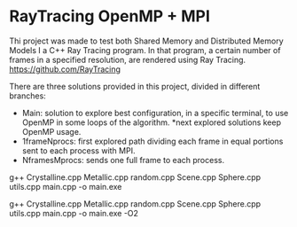 # RayTracing OpenMP + MPI

Thi project was made to test both Shared Memory and Distributed Memory Models I a C++ Ray Tracing program.
In that program, a certain number of frames in a specified resolution, are rendered using Ray Tracing. 
https://github.com/RayTracing

There are three solutions provided in this project, divided in different branches:
  - Main: solution to explore best configuration, in a specific terminal, to use OpenMP in some loops of the algorithm.
    *next explored solutions keep OpenMP usage.
  - 1frameNprocs: first explored path dividing each frame in equal portions sent to each process with MPI.
  - NframesMprocs: sends one full frame to each process.



g++ Crystalline.cpp Metallic.cpp random.cpp Scene.cpp Sphere.cpp utils.cpp main.cpp -o main.exe

g++ Crystalline.cpp Metallic.cpp random.cpp Scene.cpp Sphere.cpp utils.cpp main.cpp -o main.exe -O2


